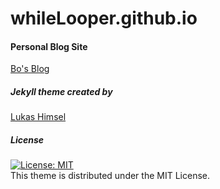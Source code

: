 # whileLooper.github.io


#### Personal Blog Site
<a href = "http://www.bochentheone.com">Bo's Blog</a>


##### Jekyll theme created by 
[Lukas Himsel](https://github.com/lukas-h/lukas-h.github.io)


##### License
[![License: MIT](https://img.shields.io/badge/License-MIT-yellow.svg)](https://opensource.org/licenses/MIT)  
This theme is distributed under the MIT License.
